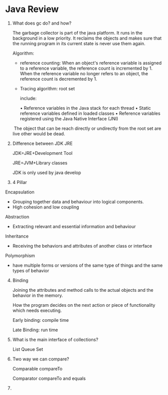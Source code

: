 # Java Review

1. What does gc do? and how?

   The garbage collector is part of the java platform. It runs in the background in a low priority. It reclaims the objects and makes sure that the running program in its current state is never use them again.

   Algorithm: 

   - reference counting:  When an object's reference variable is assigned to a reference variable, the reference count is incremented by 1. When the reference variable no longer refers to an object, the reference count is decremented by 1.

   - Tracing algorithm: root set

     include: 

     • Reference variables in the Java stack for each thread
     • Static reference variables defined in loaded classes
     • Reference variables registered using the Java Native Interface (JNI)

   ​		The object that can be reach directly or undirectly from the root set are live other would be dead.

2. Difference between JDK JRE

   JDK=JRE+Development Tool

   JRE=JVM+Library classes

   JDK is only used by java develop

3.  4 Pillar

   Encapsulation

   - Grouping together data and behaviour into logical components.
   - High cohesion and low coupling

   Abstraction

   - Extracting relevant and essential information and behaviour

   Inheritance

   - Receiving the behaviors and attributes of another class or interface

   Polymorphism

   - have multiple forms or versions of the same type of things and the same types of behavior

4. Binding

   Joining the attributes and method calls to the actual objects and the behavior in the memory.

   How the program decides on the next action or piece of functionality which needs executing.

   Early binding: compile time

   Late Binding: run time

5. What is the main interface of collections?

   List Queue Set

6. Two way we can compare?

   Comparable compareTo

   Comparator compareTo and equals

7. 